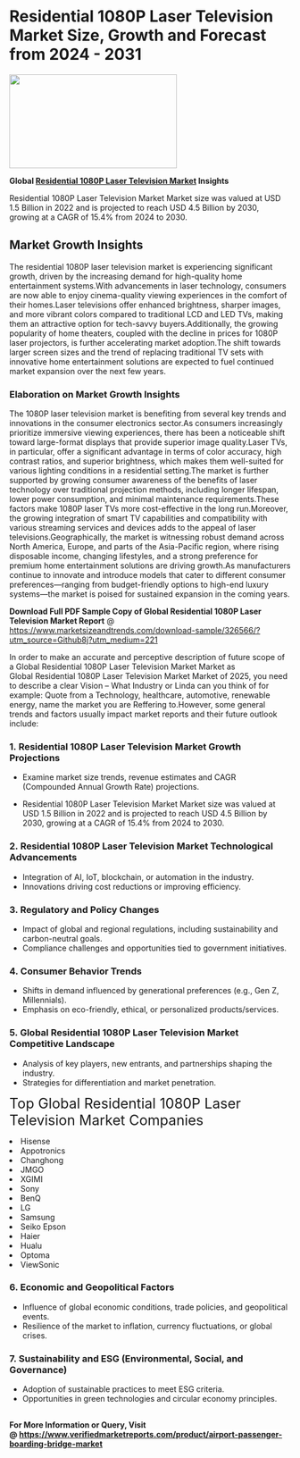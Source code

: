 <H1>Residential 1080P Laser Television Market Size, Growth and Forecast from 2024 - 2031</H1><img class="aligncenter size-medium wp-image-584254" src="https://thirdeyenews.in/wp-content/uploads/2024/09/Global-Market-Research-300x168.jpeg" alt="" width="300" height="168" /><p><strong>Global&nbsp;<a href="https://www.marketsizeandtrends.com/download-sample/326566/?utm_source=Github8j?utm_medium=221">Residential 1080P Laser Television Market</a> Insights</strong></p><p>Residential 1080P Laser Television Market Market size was valued at USD 1.5 Billion in 2022 and is projected to reach USD 4.5 Billion by 2030, growing at a CAGR of 15.4% from 2024 to 2030.</p><p><h2>Market Growth Insights</h2> The residential 1080P laser television market is experiencing significant growth, driven by the increasing demand for high-quality home entertainment systems.With advancements in laser technology, consumers are now able to enjoy cinema-quality viewing experiences in the comfort of their homes.Laser televisions offer enhanced brightness, sharper images, and more vibrant colors compared to traditional LCD and LED TVs, making them an attractive option for tech-savvy buyers.Additionally, the growing popularity of home theaters, coupled with the decline in prices for 1080P laser projectors, is further accelerating market adoption.The shift towards larger screen sizes and the trend of replacing traditional TV sets with innovative home entertainment solutions are expected to fuel continued market expansion over the next few years.<h3>Elaboration on Market Growth Insights</h3> The 1080P laser television market is benefiting from several key trends and innovations in the consumer electronics sector.As consumers increasingly prioritize immersive viewing experiences, there has been a noticeable shift toward large-format displays that provide superior image quality.Laser TVs, in particular, offer a significant advantage in terms of color accuracy, high contrast ratios, and superior brightness, which makes them well-suited for various lighting conditions in a residential setting.The market is further supported by growing consumer awareness of the benefits of laser technology over traditional projection methods, including longer lifespan, lower power consumption, and minimal maintenance requirements.These factors make 1080P laser TVs more cost-effective in the long run.Moreover, the growing integration of smart TV capabilities and compatibility with various streaming services and devices adds to the appeal of laser televisions.Geographically, the market is witnessing robust demand across North America, Europe, and parts of the Asia-Pacific region, where rising disposable income, changing lifestyles, and a strong preference for premium home entertainment solutions are driving growth.As manufacturers continue to innovate and introduce models that cater to different consumer preferences—ranging from budget-friendly options to high-end luxury systems—the market is poised for sustained expansion in the coming years.<p><span class=""><strong>Download Full PDF Sample Copy of Global Residential 1080P Laser Television Market Report</strong> @ <a href="https://www.marketsizeandtrends.com/download-sample/326566/?utm_source=Github8j?utm_medium=221" target="_blank">https://www.marketsizeandtrends.com/download-sample/326566/?utm_source=Github8j?utm_medium=221</a></span></p><p>In order to make an accurate and perceptive description of future scope of a Global&nbsp;Residential 1080P Laser Television Market Market as Global&nbsp;Residential 1080P Laser Television Market Market of 2025, you need to describe a clear Vision &ndash; What Industry or Linda can you think of for example: Quote from a Technology, healthcare, automotive, renewable energy, name the market you are Reffering to.However, some general trends and factors usually impact market reports and their future outlook include:</p><h3>1.&nbsp;<strong>Residential 1080P Laser Television Market Growth Projections</strong></h3><ul><li>Examine market size trends, revenue estimates and CAGR (Compounded Annual Growth Rate) projections.</li><li><p>Residential 1080P Laser Television Market Market size was valued at USD 1.5 Billion in 2022 and is projected to reach USD 4.5 Billion by 2030, growing at a CAGR of 15.4% from 2024 to 2030.</p></li></ul><h3>2.&nbsp;<strong>Residential 1080P Laser Television Market Technological Advancements</strong></h3><ul><li>Integration of AI, IoT, blockchain, or automation in the industry.</li><li>Innovations driving cost reductions or improving efficiency.</li></ul><h3>3.&nbsp;<strong>Regulatory and Policy Changes</strong></h3><ul><li>Impact of global and regional regulations, including sustainability and carbon-neutral goals.</li><li>Compliance challenges and opportunities tied to government initiatives.</li></ul><h3>4.&nbsp;<strong>Consumer Behavior Trends</strong></h3><ul><li>Shifts in demand influenced by generational preferences (e.g., Gen Z, Millennials).</li><li>Emphasis on eco-friendly, ethical, or personalized products/services.</li></ul><h3>5.&nbsp;<strong>Global Residential 1080P Laser Television Market Competitive Landscape</strong></h3><ul><li>Analysis of key players, new entrants, and partnerships shaping the industry.</li><li>Strategies for differentiation and market penetration.</li></ul><p data-pm-slice="1 1 []"><span style="color: inherit; font-family: inherit; font-size: 25px;">Top Global Residential 1080P Laser Television Market Companies</span></p><div class="" data-test-id=""><p><li>Hisense</li><li> Appotronics</li><li> Changhong</li><li> JMGO</li><li> XGIMI</li><li> Sony</li><li> BenQ</li><li> LG</li><li> Samsung</li><li> Seiko Epson</li><li> Haier</li><li> Hualu</li><li> Optoma</li><li> ViewSonic</li></p></div><h3>6.&nbsp;<strong>Economic and Geopolitical Factors</strong></h3><ul><li>Influence of global economic conditions, trade policies, and geopolitical events.</li><li>Resilience of the market to inflation, currency fluctuations, or global crises.</li></ul><h3>7.&nbsp;<strong>Sustainability and ESG (Environmental, Social, and Governance)</strong></h3><ul><li>Adoption of sustainable practices to meet ESG criteria.</li><li>Opportunities in green technologies and circular economy principles.</li></ul><h2><strong style="font-size: 14px;">For More Information or Query, Visit @&nbsp;</strong><a style="background-color: #ffffff; font-size: 14px;" href="https://www.marketsizeandtrends.com/report/residential-1080p-laser-television-market/" target="_blank">https://www.verifiedmarketreports.com/product/airport-passenger-boarding-bridge-market</a></h2>